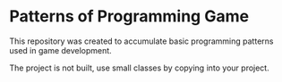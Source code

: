 # Patterns of Programming Game


This repository was created to accumulate basic programming patterns used in game development.


The project is not built, use small classes by copying into your project.
 
